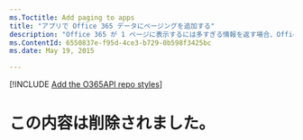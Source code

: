 ```yaml
---
ms.Toctitle: Add paging to apps
title: "アプリで Office 365 データにページングを追加する" 
description: "Office 365 が 1 ページに表示するには多すぎる情報を返す場合、Office 365 API の関数を使用して、返される情報を制限します。それから、ページング ボタンを追加します。"
ms.ContentId: 6550837e-f95d-4ce3-b729-0b598f3425bc
ms.date: May 19, 2015

---
```

[!INCLUDE [Add the O365API repo styles](../includes/controls/addo365apistyles.xml)]



# この内容は削除されました。